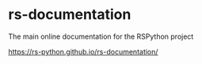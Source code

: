 # rs-documentation
The main online documentation for the RSPython project

https://rs-python.github.io/rs-documentation/
